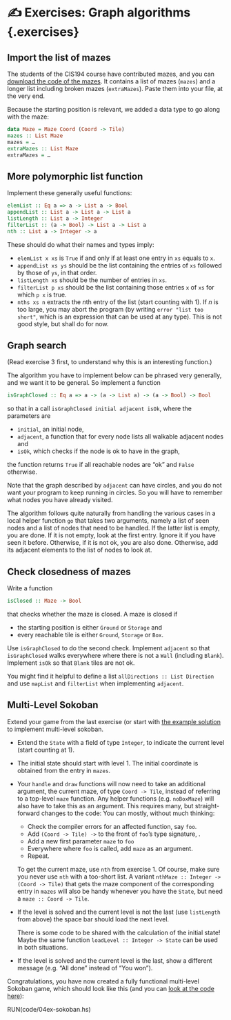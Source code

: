 ✍️ Exercises: Graph algorithms {.exercises}
===========================

Import the list of mazes
------------------------

The students of the CIS194 course have contributed mazes, and you can [download the
code of the mazes](./static/Mazes.hs). It contains a list of mazes (`mazes`)
and a longer list including broken mazes (`extraMazes`). Paste them into your
file, at the very end.

Because the starting position is relevant, we added a data type to go along with the maze:

```haskell
data Maze = Maze Coord (Coord -> Tile)
mazes :: List Maze
mazes = …
extraMazes :: List Maze
extraMazes = …
```

More polymorphic list function
------------------------------

Implement these generally useful functions:
```haskell
elemList :: Eq a => a -> List a -> Bool
appendList :: List a -> List a -> List a
listLength :: List a -> Integer
filterList :: (a -> Bool) -> List a -> List a
nth :: List a -> Integer -> a
```
These should do what their names and types imply:

  * `elemList x xs` is `True` if and only if at least one entry in `xs` equals to `x`.
  * `appendList xs ys` should be the list containing the entries of `xs`
    followed by those of `ys`, in that order.
  * `listLength xs` should be the number of entries in `xs`.
  * `filterList p xs` should be the list containing those entries `x` of `xs`
    for which `p x` is true.
  * `nths xs n` extracts the $n$th entry of the list (start counting with 1).
    If $n$ is too large, you may abort the program (by writing `error "list too
    short"`, which is an expression that can be used at any type). This is not
    good style, but shall do for now.

Graph search
------------

(Read exercise 3 first, to understand why this is an interesting function.)

The algorithm you have to implement below can be phrased very generally, and we want it to be general. So implement a function
```haskell
isGraphClosed :: Eq a => a -> (a -> List a) -> (a -> Bool) -> Bool
```
so that in a call `isGraphClosed initial adjacent isOk`, where the parameters are

 * `initial`, an initial node,
 * `adjacent`, a function that for every node lists all walkable adjacent nodes and
 * `isOk`, which checks if the node is ok to have in the graph,

the function returns `True` if all reachable nodes are “ok” and `False` otherwise.

Note that the graph described by `adjacent` can have circles, and you do not want your program to keep running in circles. So you will have to remember what nodes you have already visited.

The algorithm follows quite naturally from handling the various cases in a local helper function `go` that takes two arguments, namely a list of seen nodes and a list of nodes that need to be handled. If the latter list is empty, you are done. If it is not empty, look at the first entry. Ignore it if you have seen it before. Otherwise, if it is not ok, you are also done. Otherwise, add its adjacent elements to the list of nodes to look at.

Check closedness of mazes
-------------------------

Write a function
```haskell
isClosed :: Maze -> Bool
```
that checks whether the maze is closed. A maze is closed if

 * the starting position is either `Ground` or `Storage` and
 * every reachable tile is either `Ground`, `Storage` or `Box`.

Use `isGraphClosed` to do the second check. Implement `adjacent` so that `isGraphClosed` walks everywhere where there is not a `Wall` (including `Blank`). Implement `isOk` so that `Blank` tiles are not ok.

You might find it helpful to define a list `allDirections :: List Direction` and use `mapList` and `filterList` when implementing `adjacent`.

<!--
With the following function you can visualize a list of booleans:

```haskell
pictureOfBools :: List Bool -> Picture
pictureOfBools xs = translated (-fromIntegral k /2) (fromIntegral k) (go 0 xs)
  where n = listLength xs
        k = findK 0 - - k is the integer square of n
        findK i | i * i >= n = i
                | otherwise  = findK (i+1)
        go _ Empty = blank
        go i (Entry b bs) =
          translated (fromIntegral (i `mod` k))
                     (-fromIntegral (i `div` k))
                     (pictureOfBool b)
          & go (i+1) bs

        pictureOfBool True =  colored green (solidCircle 0.4)
        pictureOfBool False = colored red   (solidCircle 0.4)
```

Let `exercise3 :: IO ()` be the visualization of `isClosed` applied to every element of `extraMazes`. Obviously, `mapList` wants to be used here.

<iframe width="400" height="400" src="https://code.world/run.html?mode=haskell&dhash=DcmaPotzuWThcbL2VAHBRMw"></iframe>
-->

Multi-Level Sokoban
-------------------

Extend your game from the last exercise (or start with [the example solution](EDIT(code/03ex-complete.hs)) to implement multi-level sokoban.

  * Extend the `State` with a field of type `Integer`, to indicate the current
    level (start counting at 1).
  * The initial state should start with level 1. The initial coordinate is
    obtained from the entry in `mazes`.
  * Your `handle` and `draw` functions will now need to take an additional
    argument, the current maze, of type `Coord -> Tile`, instead of referring to
    a top-level `maze` function. Any helper functions (e.g. `noBoxMaze`) will
    also have to take this as an argument. This requires many, but
    straight-forward changes to the code: You can mostly, without much
    thinking:

      * Check the compiler errors for an affected function, say `foo`.
      * Add `(Coord -> Tile) ->` to the front of `foo`’s type signature,  .
      * Add a new first parameter `maze` to `foo`
      * Everywhere where `foo` is called, add `maze` as an argument.
      * Repeat.

    To get the current maze, use `nth` from exercise 1. Of course, make sure you
    never use `nth` with a too-short list. A variant `nthMaze :: Integer ->
    (Coord -> Tile)` that gets the maze component of the corresponding entry in
    `mazes` will also be handy whenever you have the `State`, but need a `maze
    :: Coord -> Tile`.

  * If the level is solved and the current level is not the last (use
    `listLength` from above) the space bar should load the next level.

    There is some code to be shared with the calculation of the initial state!
    Maybe the same function `loadLevel :: Integer -> State` can be used in both
    situations.
  * If the level is solved and the current level is the last, show a different
    message (e.g. “All done” instead of “You won”).

Congratulations, you have now created a fully functional multi-level Sokoban game, which should look like this (and you can [look at the code here](EDIT(code/04ex-sokoban.hs))):

RUN(code/04ex-sokoban.hs)
